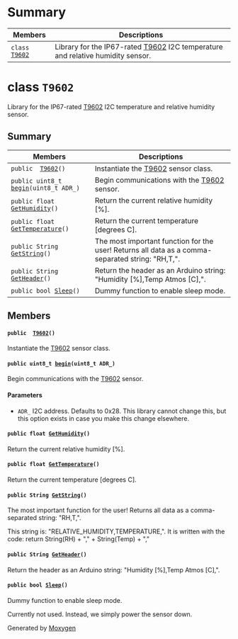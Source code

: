 # Summary

 Members                        | Descriptions                                
--------------------------------|---------------------------------------------
`class `[`T9602`](#classT9602) | Library for the IP67-rated [T9602](#classT9602) I2C temperature and relative humidity sensor.

# class `T9602` 

Library for the IP67-rated [T9602](#classT9602) I2C temperature and relative humidity sensor.

## Summary

 Members                        | Descriptions                                
--------------------------------|---------------------------------------------
`public  `[`T9602`](#classT9602_1a91354c67d1916d8d9da94075cef2dffe)`()` | Instantiate the [T9602](#classT9602) sensor class.
`public uint8_t `[`begin`](#classT9602_1a1a002c81b52d785bc6484f506729f290)`(uint8_t ADR_)` | Begin communications with the [T9602](#classT9602) sensor.
`public float `[`GetHumidity`](#classT9602_1a30e06ab6f9dff84709bbdcef85d16d76)`()` | Return the current relative humidity [%].
`public float `[`GetTemperature`](#classT9602_1adebdebe1f0fff529b18d9fb6d0f5ef3b)`()` | Return the current temperature [degrees C].
`public String `[`GetString`](#classT9602_1a3c0f5fcff66cf07bd060d7ecf728eec5)`()` | The most important function for the user! Returns all data as a comma-separated string: "RH,T,".
`public String `[`GetHeader`](#classT9602_1aba872ee7bac2a1fe3634bfd024176863)`()` | Return the header as an Arduino string: "Humidity [%],Temp Atmos [C],".
`public bool `[`Sleep`](#classT9602_1a3383fee31401eea45e245f5df780927d)`()` | Dummy function to enable sleep mode.

## Members

#### `public  `[`T9602`](#classT9602_1a91354c67d1916d8d9da94075cef2dffe)`()` 

Instantiate the [T9602](#classT9602) sensor class.

#### `public uint8_t `[`begin`](#classT9602_1a1a002c81b52d785bc6484f506729f290)`(uint8_t ADR_)` 

Begin communications with the [T9602](#classT9602) sensor.

#### Parameters
* `ADR_` I2C address. Defaults to 0x28. This library cannot change this, but this option exists in case you make this change elsewhere.

#### `public float `[`GetHumidity`](#classT9602_1a30e06ab6f9dff84709bbdcef85d16d76)`()` 

Return the current relative humidity [%].

#### `public float `[`GetTemperature`](#classT9602_1adebdebe1f0fff529b18d9fb6d0f5ef3b)`()` 

Return the current temperature [degrees C].

#### `public String `[`GetString`](#classT9602_1a3c0f5fcff66cf07bd060d7ecf728eec5)`()` 

The most important function for the user! Returns all data as a comma-separated string: "RH,T,".

This string is: "RELATIVE_HUMIDITY,TEMPERATURE,". It is written with the code: return String(RH) + "," + String(Temp) + ","

#### `public String `[`GetHeader`](#classT9602_1aba872ee7bac2a1fe3634bfd024176863)`()` 

Return the header as an Arduino string: "Humidity [%],Temp Atmos [C],".

#### `public bool `[`Sleep`](#classT9602_1a3383fee31401eea45e245f5df780927d)`()` 

Dummy function to enable sleep mode.

Currently not used. Instead, we simply power the sensor down.

Generated by [Moxygen](https://sourcey.com/moxygen)